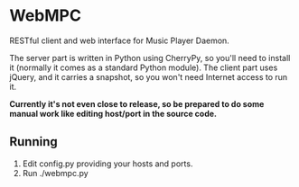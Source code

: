 WebMPC
======

RESTful client and web interface for Music Player Daemon.

The server part is written in Python using CherryPy, so you'll need to install it (normally it comes as a standard Python module).
The client part uses jQuery, and it carries a snapshot, so you won't need Internet access to run it.

**Currently it's not even close to release, so be prepared to do some manual work like editing host/port in the source code.**

Running
-------

1.  Edit config.py providing your hosts and ports.
2.  Run ./webmpc.py
